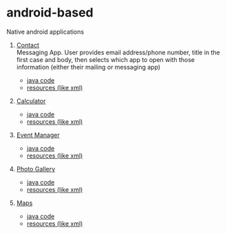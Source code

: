 # android-based
Native android applications
1. [Contact](../../tree/contact-methods) <br>
  Messaging App. User provides email address/phone number, title in the first case and body, then selects which    app to open with those information (either their mailing or messaging app)<br>
    * [java code](../../tree/contact-methods/contact/src/main/java/com/example/myapplication)
    * [resources (like xml)](../../tree/contact-methods/contact/src/main/res)

2. [Calculator](../../tree/calculator)
    * [java code](../../tree/calculator/src/main/java/com/example/myapplication)
    * [resources (like xml)](../../tree/calculator/src/main/res)

3. [Event Manager](../../tree/calendar)
    * [java code](../../tree/calendar/calendar/src/main/java/com/example/myapplication)
    * [resources (like xml)](../../tree/calendar/calendar/src/main/res)

4. [Photo Gallery](../../tree/photo-gallery)
    * [java code](../../tree/photo-gallery/photo-gallery/src/main/java/com/example/myapplication)
    * [resources (like xml)](../../tree/photo-gallery/photo-gallery/src/main/res)

5. [Maps](../../tree/maps-app)
    * [java code](../../tree/maps-app/photo-gallery/src/main/java/com/example/myapplication)
    * [resources (like xml)](../../tree/maps-app/photo-gallery/src/main/res)




